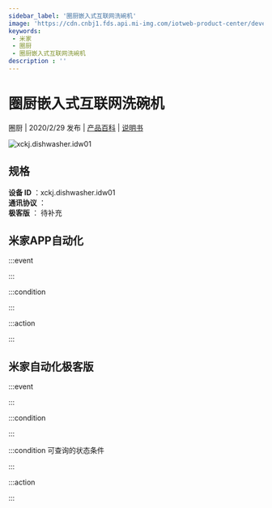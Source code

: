 ```yaml
---
sidebar_label: '圈厨嵌入式互联网洗碗机'
image: 'https://cdn.cnbj1.fds.api.mi-img.com/iotweb-product-center/developer_1576491101205b4zcBVnx.png?GalaxyAccessKeyId=AKVGLQWBOVIRQ3XLEW&Expires=9223372036854775807&Signature=EGIBRakf167ZnGaiDVKdEPwP2WQ='
keywords: 
 - 米家
 - 圈厨
 - 圈厨嵌入式互联网洗碗机
description : ''
---
```

# 圈厨嵌入式互联网洗碗机

圈厨 | 2020/2/29 发布 | [产品百科](https://home.mi.com/webapp/content/baike/product/index.html?model=xckj.dishwasher.idw01/) | [说明书](https://home.mi.com/views/introduction.html?model=xckj.dishwasher.idw01&region=cn)

![xckj.dishwasher.idw01](https://cdn.cnbj1.fds.api.mi-img.com/iotweb-product-center/developer_1576491101205b4zcBVnx.png?GalaxyAccessKeyId=AKVGLQWBOVIRQ3XLEW&Expires=9223372036854775807&Signature=EGIBRakf167ZnGaiDVKdEPwP2WQ=)

## 规格  
> 
**设备 ID** ：xckj.dishwasher.idw01  
**通讯协议** ：  
**极客版**  ： 待补充 


## 米家APP自动化  

:::event  

:::

:::condition  

:::

:::action   

:::

## 米家自动化极客版  

:::event  

:::

:::condition  

:::

:::condition 可查询的状态条件  

:::

:::action  

:::

        
